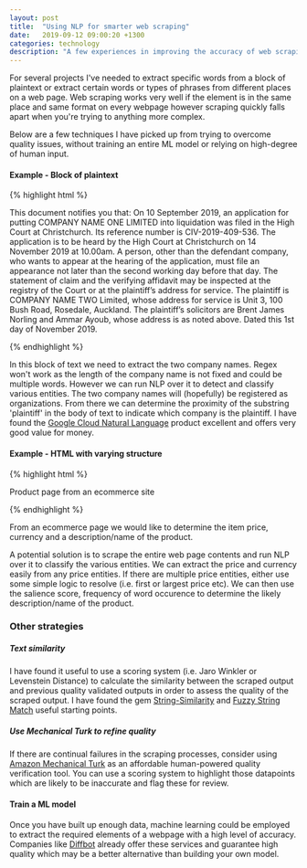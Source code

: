 ```yaml
---
layout: post
title:  "Using NLP for smarter web scraping"
date:   2019-09-12 09:00:20 +1300
categories: technology
description: "A few experiences in improving the accuracy of web scraping using Natural Language Processing as a precursor to machine learning"
---
```


For several projects I've needed to extract specific words from a block of plaintext or extract certain words or types of phrases from different places on a web page. Web scraping works very well if the element is in the same place and same format on every webpage however scraping quickly falls apart when you're trying to anything more complex.

Below are a few techniques I have picked up from trying to overcome quality issues, without training an entire ML model or relying on high-degree of human input.

#### Example - Block of plaintext

{% highlight html %}

This document notifies you that: On 10 September 2019, an application for putting COMPANY NAME ONE LIMITED into liquidation was filed in the High Court at Christchurch. Its reference number is CIV-2019-409-536. The application is to be heard by the High Court at Christchurch on 14 November 2019 at 10.00am. A person, other than the defendant company, who wants to appear at the hearing of the application, must file an appearance not later than the second working day before that day. The statement of claim and the verifying affidavit may be inspected at the registry of the Court or at the plaintiff’s address for service. The plaintiff is COMPANY NAME TWO Limited, whose address for service is Unit 3, 100 Bush Road, Rosedale, Auckland. The plaintiff’s solicitors are Brent James Norling and Ammar Ayoub, whose address is as noted above. Dated this 1st day of November 2019.

{% endhighlight %}

In this block of text we need to extract the two company names. Regex won't work as the length of the company name is not fixed and could be multiple words. However we can run NLP over it to detect and classify various entities. The two company names will (hopefully) be registered as organizations. From there we can determine the proximity of the substring 'plaintiff' in the body of text to indicate which company is the plaintiff. I have found the [Google Cloud Natural Language](https://cloud.google.com/natural-language/#get-started) product excellent and offers very good value for money.

#### Example - HTML with varying structure

{% highlight html %}

Product page from an ecommerce site

{% endhighlight %}

From an ecommerce page we would like to determine the item price, currency and a description/name of the product.

A potential solution is to scrape the entire web page contents and run NLP over it to classify the various entities. We can extract the price and currency easily from any price entities. If there are multiple price entities, either use some simple logic to resolve (i.e. first or largest price etc). We can then use the salience score, frequency of word occurence to determine the likely description/name of the product.

### Other strategies

##### Text similarity

I have found it useful to use a scoring system (i.e. Jaro Winkler or Levenstein Distance) to calculate the similarity between the scraped output and previous quality validated outputs in order to assess the quality of the scraped output. I have found the gem [String-Similarity](https://github.com/mhutter/string-similarity) and [Fuzzy String Match](https://github.com/kiyoka/fuzzy-string-match) useful starting points.


##### Use Mechanical Turk to refine quality

If there are continual failures in the scraping processes, consider using [Amazon Mechanical Turk](https://www.mturk.com/) as an affordable human-powered quality verification tool. You can use a scoring system to highlight those datapoints which are likely to be inaccurate and flag these for review.


#### Train a ML model

Once you have built up enough data, machine learning could be employed to extract the required elements of a webpage with a high level of accuracy. Companies like [Diffbot](https://www.diffbot.com/) already offer these services and guarantee high quality which may be a better alternative than building your own model.


